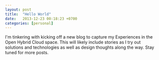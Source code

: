 ```yaml
---
layout: post
title:  "Hello World"
date:   2013-12-23 00:18:23 +0700
categories: [personal]
---
```

I'm tinkering with kicking off a new blog to capture my Experiences in the Open Hybrid Cloud space. This will likely include stories as I try out solutions and technologies as well as design thoughts along the way. Stay tuned for more posts.
